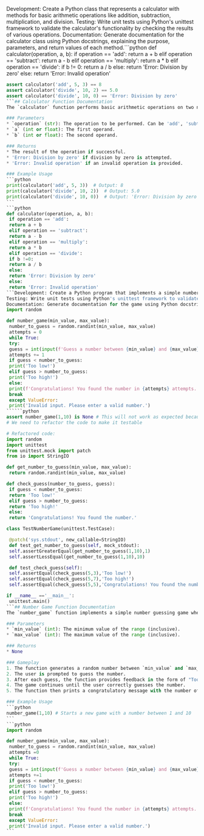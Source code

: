 Development: Create a Python class that represents a calculator with methods for basic arithmetic operations like addition, subtraction, multiplication, and division.
Testing: Write unit tests using Python's unittest framework to validate the calculator's functionality by checking the results of various operations.
Documentation: Generate documentation for the calculator class using Python docstrings, explaining the purpose, parameters, and return values of each method.```python
def calculator(operation, a, b):
    if operation == 'add':
        return a + b
    elif operation == 'subtract':
        return a - b
    elif operation == 'multiply':
        return a * b
    elif operation == 'divide':
        if b != 0:
            return a / b
        else:
            return 'Error: Division by zero'
    else:
        return 'Error: Invalid operation'
``````python
assert calculator('add', 5, 3) == 8
assert calculator('divide', 10, 2) == 5.0
assert calculator('divide', 10, 0) == 'Error: Division by zero'
```## Calculator Function Documentation
The `calculator` function performs basic arithmetic operations on two numbers.

### Parameters
* `operation` (str): The operation to be performed. Can be 'add', 'subtract', 'multiply', or 'divide'.
* `a` (int or float): The first operand.
* `b` (int or float): The second operand.

### Returns
* The result of the operation if successful.
* 'Error: Division by zero' if division by zero is attempted.
* 'Error: Invalid operation' if an invalid operation is provided.

### Example Usage
```python
print(calculator('add', 5, 3))  # Output: 8
print(calculator('divide', 10, 2))  # Output: 5.0
print(calculator('divide', 10, 0))  # Output: 'Error: Division by zero'
```
```python
def calculator(operation, a, b):
 if operation == 'add':
 return a + b
 elif operation == 'subtract':
 return a - b
 elif operation == 'multiply':
 return a * b
 elif operation == 'divide':
 if b !=0:
 return a / b
 else:
 return 'Error: Division by zero'
 else:
 return 'Error: Invalid operation'
```Development: Create a Python program that implements a simple number guessing game where the user has to guess a randomly generated number within a specified range.
Testing: Write unit tests using Python's unittest framework to validate the game's functionality, such as checking if the game correctly identifies a correct guess or handles invalid inputs.
Documentation: Generate documentation for the game using Python docstrings, explaining the rules, parameters, and return values of the game functions.```python
import random

def number_game(min_value, max_value):
 number_to_guess = random.randint(min_value, max_value)
 attempts = 0
 while True:
 try:
 guess = int(input(f'Guess a number between {min_value} and {max_value}: '))
 attempts += 1
 if guess < number_to_guess:
 print('Too low!')
 elif guess > number_to_guess:
 print('Too high!')
 else:
 print(f'Congratulations! You found the number in {attempts} attempts.')
 break
 except ValueError:
 print('Invalid input. Please enter a valid number.')
``````python
assert number_game(1,10) is None # This will not work as expected because number_game function does not return anything
# We need to refactor the code to make it testable

# Refactored code:
import random
import unittest
from unittest.mock import patch
from io import StringIO

def get_number_to_guess(min_value, max_value):
 return random.randint(min_value, max_value)

def check_guess(number_to_guess, guess):
 if guess < number_to_guess:
 return 'Too low!'
 elif guess > number_to_guess:
 return 'Too high!'
 else:
 return 'Congratulations! You found the number.'

class TestNumberGame(unittest.TestCase):

 @patch('sys.stdout', new_callable=StringIO)
 def test_get_number_to_guess(self, mock_stdout):
 self.assertGreaterEqual(get_number_to_guess(1,10),1)
 self.assertLessEqual(get_number_to_guess(1,10),10)

 def test_check_guess(self):
 self.assertEqual(check_guess(5,3),'Too low!')
 self.assertEqual(check_guess(5,7),'Too high!')
 self.assertEqual(check_guess(5,5),'Congratulations! You found the number.')

if __name__ =='__main__':
 unittest.main()
```## Number Game Function Documentation
The `number_game` function implements a simple number guessing game where the user has to guess a randomly generated number within a specified range.

### Parameters
* `min_value` (int): The minimum value of the range (inclusive).
* `max_value` (int): The maximum value of the range (inclusive).

### Returns
* None

### Gameplay
1. The function generates a random number between `min_value` and `max_value` (inclusive).
2. The user is prompted to guess the number.
3. After each guess, the function provides feedback in the form of "Too low!" or "Too high!".
4. The game continues until the user correctly guesses the number.
5. The function then prints a congratulatory message with the number of attempts taken.

### Example Usage
```python
number_game(1,10) # Starts a new game with a number between 1 and 10
```
```python
import random

def number_game(min_value, max_value):
 number_to_guess = random.randint(min_value, max_value)
 attempts =0
 while True:
 try:
 guess = int(input(f'Guess a number between {min_value} and {max_value}: '))
 attempts +=1
 if guess < number_to_guess:
 print('Too low!')
 elif guess > number_to_guess:
 print('Too high!')
 else:
 print(f'Congratulations! You found the number in {attempts} attempts.')
 break
 except ValueError:
 print('Invalid input. Please enter a valid number.')
```